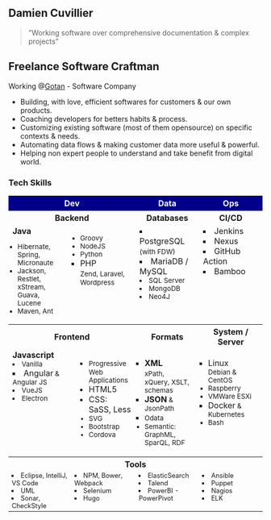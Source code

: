 ## Damien Cuvillier

> ”Working software over comprehensive documentation & complex projects”
 

## Freelance Software Craftman


Working @[Gotan](https://gotan.io) - Software Company

* Building, with love, efficient softwares for customers & our own products. 
* Coaching developers for betters habits & process. 
* Customizing existing software (most of them opensource) on specific contexts & needs.
* Automating data flows & making customer data more useful & powerful. 
* Helping non expert people to understand and take benefit from digital world.








### Tech Skills


<table style="list-style:square" width="100%" style="vertical-align: top" valign="top">
  <tr style="background:darkblue;color:white;">
    <th width="50%" colspan="2">Dev</th>
    <th width="25%">Data</th>
    <th width="25%">Ops</th>
  </tr>
  <tr>
    <th colspan="2">Backend</th>
    <th>Databases</th>
    <th>CI/CD</th>
  </tr>
  <tr  valign="top">
    <td>
      <strong>Java</strong>
      <small>
      <ul style="list-style:square;padding: 0 10px">
        <li>Hibernate, Spring, Micronaute</li>
        <li>Jackson, Restlet, xStream, <br />Guava, Lucene</li>
        <li>Maven, Ant</li>
      </ul>
      </small>
    </td>
    <td>
      <ul style="list-style:square;padding: 0 10px">
        <small>
        <li>Groovy</li>
        <li>NodeJS</li>
        <li>Python</li>
        </small>
        <li>PHP<br />
          <small>Zend, Laravel, Wordpress</small>
        </li>
      </ul>
    </td>
    <td>
      <li>PostgreSQL <small>(with FDW)</small></li>
      <li>MariaDB / MySQL</li>
      <small>
      <li>SQL Server</li>
      <li>MongoDB</li>
      <li>Neo4J</li>
      </small>
    </td>
    <td>
      <li>Jenkins</li>
      <li>Nexus</li>
      <li>GitHub Action</li>
      <li>Bamboo</li>
    </td>
  </td>
</tr>
<tr>
  <th colspan="2">Frontend</th>
  <th>Formats</th>
  <th>System / Server</th>
</tr>
<tr valign="top">
  <td>
    <strong>Javascript</strong>
    <small><li>Vanilla</li></small>
    <li>Angular<small> & Angular JS</small></li>
    <small>
    <li>VueJS</li>
    <li>Electron</li>
    </small>
  </td>
  <td>
	  <ul>
    <li><small>Progressive Web Applications</small></li>
    <li>HTML5</li>
    <li>CSS: SaSS, Less</li>
    <small>
    <li>SVG</li>
    <li>Bootstrap </li>
    <li>Cordova</li>
    </small>
    </ul>
  </td>
  <td>
    <ul style="list-style:square;padding: 0 10px">
      <li><strong>XML</strong><br /> <small>xPath, xQuery, XSLT, schemas</small></li>
      <li><strong>JSON</strong><small> & JsonPath</small>
        <small>
        <li>Odata</li>
        <li>Semantic: GraphML, SparQL, RDF</li>
        </small>
      </ul>
    </td>
    <td>
      <ul style="list-style:square;padding: 0 10px">
        <li>Linux<small><br /> Debian & CentOS</small></li>
        <small>
        <li>Raspberry</li>
        <li>VMWare ESXi</li>
        </small>
        <li>Docker<small> & Kubernetes</small></li>
        <small>
        <li>Bash</li>
        </small>
      </ul>
    </td>
    
  </tr>
  <tr>
    <th colspan="4">Tools</th>
  </tr>
  <tr style="font-size: 80%"  valign="top">
    <td>
      <li>Eclipse, IntelliJ, VS Code</li>
      <li>UML
        <li>Sonar, CheckStyle</li>
      </td>
      <td>
        <li>NPM, Bower, Webpack</li>
        <li>Selenium</li>
        <li>Hugo</li>
      </td>
      <td>
        <li>ElasticSearch</li>
        <li>Talend</li>
        <li>PowerBI - PowerPivot</li>
      </td>
      <td>
        <li>Ansible</li>
        <li>Puppet</li>
        <li>Nagios</li>
        <li>ELK</li>
      </td>
    </tr>
  </table>
